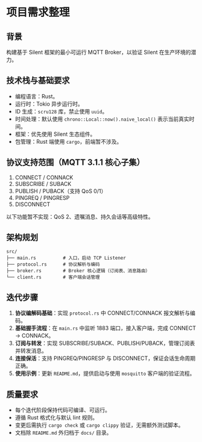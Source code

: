# 项目需求整理

## 背景
构建基于 Silent 框架的最小可运行 MQTT Broker，以验证 Silent 在生产环境的潜力。

## 技术栈与基础要求
- 编程语言：Rust。
- 运行时：Tokio 异步运行时。
- ID 生成：`scru128` 库，禁止使用 `uuid`。
- 时间处理：默认使用 `chrono::Local::now().naive_local()` 表示当前真实时间。
- 框架：优先使用 Silent 生态组件。
- 包管理：Rust 端使用 `cargo`，前端暂不涉及。

## 协议支持范围（MQTT 3.1.1 核心子集）
1. CONNECT / CONNACK
2. SUBSCRIBE / SUBACK
3. PUBLISH / PUBACK（支持 QoS 0/1）
4. PINGREQ / PINGRESP
5. DISCONNECT

以下功能暂不实现：QoS 2、遗嘱消息、持久会话等高级特性。

## 架构规划
```
src/
├── main.rs          # 入口，启动 TCP Listener
├── protocol.rs      # 协议解析与编码
├── broker.rs        # Broker 核心逻辑（订阅表、消息路由）
└── client.rs        # 客户端会话管理
```

## 迭代步骤
1. **协议编解码基础**：实现 `protocol.rs` 中 CONNECT/CONNACK 报文解析与编码。
2. **基础握手流程**：在 `main.rs` 中监听 1883 端口，接入客户端，完成 CONNECT → CONNACK。
3. **订阅与转发**：实现 SUBSCRIBE/SUBACK、PUBLISH/PUBACK，管理订阅表并转发消息。
4. **连接保活**：支持 PINGREQ/PINGRESP 与 DISCONNECT，保证会话生命周期正确。
5. **使用示例**：更新 `README.md`，提供启动与使用 `mosquitto` 客户端的验证流程。

## 质量要求
- 每个迭代阶段保持代码可编译、可运行。
- 遵循 Rust 格式化与默认 lint 规则。
- 变更后需执行 `cargo check` 或 `cargo clippy` 验证，无需额外测试脚本。
- 文档除 `README.md` 外归档于 `docs/` 目录。
